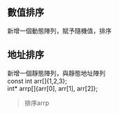 ## 數值排序
新增一個動態陣列，賦予隨機值，排序  

## 地址排序
新增一個靜態陣列，與靜態地址陣列  
const int arr[]{1,2,3};  
int* arrp[]{arr[0], arr[1], arr[2]};  
> 排序arrp  